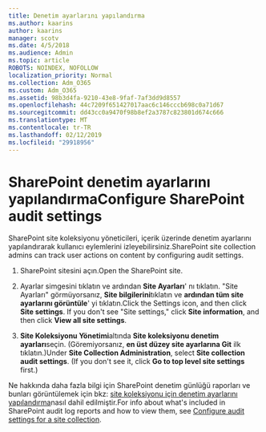 ```yaml
---
title: Denetim ayarlarını yapılandırma
ms.author: kaarins
author: kaarins
manager: scotv
ms.date: 4/5/2018
ms.audience: Admin
ms.topic: article
ROBOTS: NOINDEX, NOFOLLOW
localization_priority: Normal
ms.collection: Adm_O365
ms.custom: Adm_O365
ms.assetid: 98b3d4fa-9210-43e8-9faf-7af3dd9d8557
ms.openlocfilehash: 44c7209f651427017aac6c146cccb698c0a71d67
ms.sourcegitcommit: dd43cc0a9470f98b8ef2a3787c823801d674c666
ms.translationtype: MT
ms.contentlocale: tr-TR
ms.lasthandoff: 02/12/2019
ms.locfileid: "29918956"
---
```

# <a name="configure-sharepoint-audit-settings"></a><span data-ttu-id="886d5-102">SharePoint denetim ayarlarını yapılandırma</span><span class="sxs-lookup"><span data-stu-id="886d5-102">Configure SharePoint audit settings</span></span>

<span data-ttu-id="886d5-103">SharePoint site koleksiyonu yöneticileri, içerik üzerinde denetim ayarlarını yapılandırarak kullanıcı eylemlerini izleyebilirsiniz.</span><span class="sxs-lookup"><span data-stu-id="886d5-103">SharePoint site collection admins can track user actions on content by configuring audit settings.</span></span>
  
1. <span data-ttu-id="886d5-104">SharePoint sitesini açın.</span><span class="sxs-lookup"><span data-stu-id="886d5-104">Open the SharePoint site.</span></span>
    
2. <span data-ttu-id="886d5-p101">Ayarlar simgesini tıklatın ve ardından **Site Ayarları**' nı tıklatın. "Site Ayarları" görmüyorsanız, **Site bilgilerini**tıklatın ve **ardından tüm site ayarlarını görüntüle**' yi tıklatın.</span><span class="sxs-lookup"><span data-stu-id="886d5-p101">Click the Settings icon, and then click **Site settings**. If you don't see "Site settings," click **Site information**, and then click **View all site settings**.</span></span>
    
3. <span data-ttu-id="886d5-p102">**Site Koleksiyonu Yönetimi**altında **Site koleksiyonu denetim ayarları**seçin. (Göremiyorsanız, **en üst düzey site ayarlarına Git** ilk tıklatın.)</span><span class="sxs-lookup"><span data-stu-id="886d5-p102">Under **Site Collection Administration**, select **Site collection audit settings**. (If you don't see it, click **Go to top level site settings** first.)</span></span> 
    
<span data-ttu-id="886d5-109">Ne hakkında daha fazla bilgi için SharePoint denetim günlüğü raporları ve bunları görüntülemek için bkz: [site koleksiyonu için denetim ayarlarını yapılandırma](https://go.microsoft.com/fwlink/?linkid=404050)nasıl dahil edilmiştir.</span><span class="sxs-lookup"><span data-stu-id="886d5-109">For info about what's included in SharePoint audit log reports and how to view them, see [Configure audit settings for a site collection](https://go.microsoft.com/fwlink/?linkid=404050).</span></span>
  

